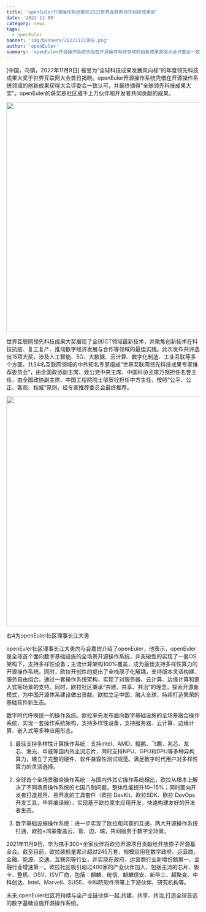 ```yaml
---
title: 'openEuler开源操作系统荣获2022世界互联网领先科技成果奖'
date: '2022-11-09'
category: news
tags:
  - openEuler
banner: 'img/banners/20221111领先.png'
author: 'openEuler'
summary: 'openEuler开源操作系统凭借在开源操作系统领域的创新成果获得大会评委会一致认可，并最终摘得“全球领先科技成果大奖”'
---
```


[中国，乌镇，2022年11月9日] 被誉为“全球科技成果发展风向标”的年度领先科技成果大奖于世界互联网大会首日揭晓。openEuler开源操作系统凭借在开源操作系统领域的创新成果获得大会评委会一致认可，并最终摘得“全球领先科技成果大奖”。openEuler的获奖是社区成千上万伙伴和开发者共同贡献的成果。

<img src="/img/news/20221111世界互联网领先科技成果大奖/1.png" width="600">

世界互联网领先科技成果大奖展现了全球ICT领域最新技术，并聚焦创新技术在科技抗疫、复工复产、推动数字经济发展与合作等领域的最佳实践。此次发布共评选出15项大奖，涉及人工智能、5G、大数据、云计算、数字化制造、工业互联等多个方面。共34名互联网领域的中外知名专家组成“世界互联网领先科技成果专家推荐委员会”，由全国政协副主席、致公党中央主席、中国科协主席万钢担任名誉主任，由全国政协副主席、中国工程院院士邬贺铨担任中方主任，按照“公平、公正、客观、权威”原则，经专家推荐委员会最终推荐。

<img src="/img/news/20221111世界互联网领先科技成果大奖/2.jpg" width="600">

右4为openEuler社区理事长江大勇

openEuler社区理事长江大勇向与会嘉宾介绍了openEuler，他表示，openEuler是全球首个面向数字基础设施的全场景开源操作系统，并突破性的实现了一套OS架构下，支持多样性设备；主流计算架构100%覆盖，成为最佳支持多样性算力的开源操作系统。同时，欧拉开创性的提出了全栈原子化解耦，支持版本灵活构建、服务自由组合。通过一套操作系统架构，实现了对服务器、云计算、边缘计算和嵌入式等场景的支持。同时，欧拉社区秉承“共建、共享、共治”的理念，探索开源新模式，为中国开源体系建设做出贡献。欧拉立足中国、融入全球，持续打造繁荣的基础软件新生态。

数字时代呼唤统一的操作系统。欧拉率先发布面向数字基础设施的全场景融合操作系统，实现一套操作系统架构，支持多样性设备，支持服务器、云计算、边缘计算、嵌入式等多种应用形态。

1. 最佳支持多样性计算操作系统：支持Intel、AMD、鲲鹏、飞腾、兆芯、龙芯、海光、申威等国内外主流芯片，同时支持NPU、GPU和DPU等多种异构算力，建立了完整的硬件、软件兼容性测试规范。满足数字时代用户对多样性算力的灵活选择。

2. 全球首个全场景融合操作系统：与国内外其它操作系统相比，欧拉从根本上解决了不同场景操作系统的七国八制问题，整体性能提升10~15%；同时面向开发者打造易用、易开发的工具套件（欧拉 DevKit、欧拉SDK、欧拉 DevOps开发工具，毕昇编译器），实现基于欧拉原生应用开发，快速构建友好的开发者生态。

3. 数字基础设施操作系统：进一步实现了欧拉和鸿蒙的互通，两大开源操作系统打通，欧拉+鸿蒙覆盖云、管、边、端，共同服务于数字全场景。



2021年11月9日，华为携手300+余家伙伴将欧拉开源项目贡献给开放原子开源基金会。截至目前，欧拉装机量累计超过245万套，规模应用在数字政府、运营商、金融、能源、交通、互联网等行业，并实现在政府、运营商行业新增份额第一、金融行业增速第一。欧拉社区吸引超过400家的产业伙伴加入，包括主流的芯片、板卡、整机、OSV、ISV厂商，包括：麒麟、统信、麒麟信安、新华三、超聚变、中科创达、Intel、Marvell、SUSE、中科院软件所等上下游伙伴、研究机构等。

未来,openEuler社区将持续与全产业链伙伴一起,共建、共享、共治,打造全球首选的数字基础设施开源操作系统。

